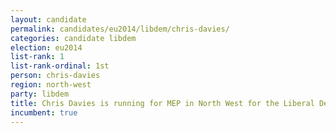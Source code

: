 ```yaml
---
layout: candidate
permalink: candidates/eu2014/libdem/chris-davies/
categories: candidate libdem
election: eu2014
list-rank: 1
list-rank-ordinal: 1st
person: chris-davies
region: north-west
party: libdem
title: Chris Davies is running for MEP in North West for the Liberal Democrats
incumbent: true
---
```

